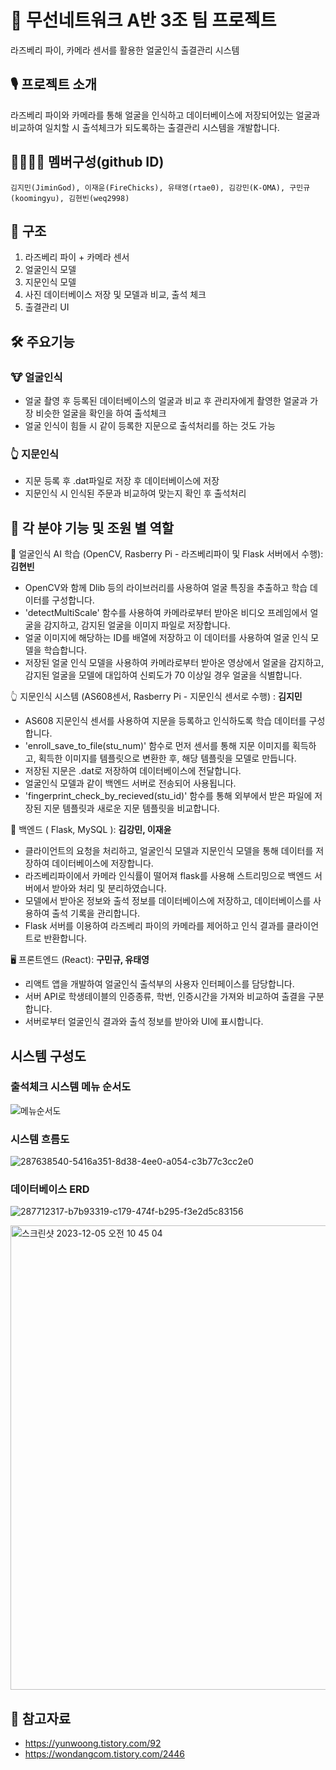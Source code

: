 # 🤖 무선네트워크 A반 3조 팀 프로젝트
라즈베리 파이, 카메라 센서를 활용한 얼굴인식 출결관리 시스템

## 🎙️ 프로젝트 소개
라즈베리 파이와 카메라를 통해 얼굴을 인식하고 데이터베이스에 저장되어있는 얼굴과 비교하여 일치할 시
출석체크가 되도록하는 출결관리 시스템을 개발합니다.

## 👨‍👩‍👦‍👦 멤버구성(github ID)
``` 
김지민(JiminGod), 이재윤(FireChicks), 유태영(rtae0), 김강민(K-OMA), 구민규(koomingyu), 김현빈(weq2998)
```


## 📕 구조
1. 라즈베리 파이 + 카메라 센서
2. 얼굴인식 모델
3. 지문인식 모델
4. 사진 데이터베이스 저장 및 모델과 비교, 출석 체크
5. 출결관리 UI

## 🛠️ 주요기능

### 🐮 얼굴인식
- 얼굴 촬영 후 등록된 데이터베이스의 얼굴과 비교 후 관리자에게 촬영한 얼굴과 가장 비슷한 얼굴을 확인을 하여 출석체크
- 얼굴 인식이 힘들 시 같이 등록한 지문으로 출석처리를 하는 것도 가능

### 👆 지문인식
- 지문 등록 후 .dat파일로 저장 후 데이터베이스에 저장
- 지문인식 시 인식된 주문과 비교하여 맞는지 확인 후 출석처리

## 🔨 각 분야 기능 및 조원 별 역할

🧠 얼굴인식 AI 학습 (OpenCV, Rasberry Pi - 라즈베리파이 및 Flask 서버에서 수행): **김현빈**

- OpenCV와 함께 Dlib 등의 라이브러리를 사용하여 얼굴 특징을 추출하고 학습 데이터를 구성합니다.
- 'detectMultiScale' 함수를 사용하여 카메라로부터 받아온 비디오 프레임에서 얼굴을 감지하고, 감지된 얼굴을 이미지 파일로 저장합니다.
- 얼굴 이미지에 해당하는 ID를 배열에 저장하고 이 데이터를 사용하여 얼굴 인식 모델을 학습합니다.
- 저장된 얼굴 인식 모델을 사용하여 카메라로부터 받아온 영상에서 얼굴을 감지하고, 감지된 얼굴을 모델에 대입하여 신뢰도가 70 이상일 경우 얼굴을 식별합니다.

👆 지문인식 시스템 (AS608센서, Rasberry Pi - 지문인식 센서로 수행) : **김지민**
- AS608 지문인식 센서를 사용하여 지문을 등록하고 인식하도록 학습 데이터를 구성합니다.
- 'enroll_save_to_file(stu_num)' 함수로 먼저 센서를 통해 지문 이미지를 획득하고, 획득한 이미지를 템플릿으로 변환한 후, 해당 템플릿을 모델로 만듭니다.
- 저장된 지문은 .dat로 저장하여 데이터베이스에 전달합니다.
- 얼굴인식 모델과 같이 백엔드 서버로 전송되어 사용됩니다.
- 'fingerprint_check_by_recieved(stu_id)' 함수를 통해 외부에서 받은 파일에 저장된 지문 템플릿과 새로운 지문 템플릿을 비교합니다. 

💾 백엔드 ( Flask, MySQL ): **김강민, 이재윤**

- 클라이언트의 요청을 처리하고, 얼굴인식 모델과 지문인식 모델을 통해 데이터를 저장하여 데이터베이스에 저장합니다.
- 라즈베리파이에서 카메라 인식률이 떨어져 flask를 사용해 스트리밍으로 백엔드 서버에서 받아와 처리 및 분리하였습니다.
- 모델에서 받아온 정보와 출석 정보를 데이터베이스에 저장하고, 데이터베이스를 사용하여 출석 기록을 관리합니다.
- Flask 서버를 이용하여 라즈베리 파이의 카메라를 제어하고 인식 결과를 클라이언트로 반환합니다.
  

🖥 프론트엔드 (React): **구민규, 유태영**

- 리액트 앱을 개발하여 얼굴인식 출석부의 사용자 인터페이스를 담당합니다.
- 서버 API로 학생테이블의 인증종류, 학번, 인증시간을 가져와 비교하여 출결을 구분합니다.
- 서버로부터 얼굴인식 결과와 출석 정보를 받아와 UI에 표시합니다.



## 시스템 구성도

### 출석체크 시스템 메뉴 순서도
![메뉴순서도](https://github.com/JiminGod/WirelessNetwork/assets/129360388/ba9bad38-b3f0-4b2c-8557-312b6a5a4286)

### 시스템 흐름도
![287638540-5416a351-8d38-4ee0-a054-c3b77c3cc2e0](https://github.com/JiminGod/WirelessNetwork/assets/129360388/d318708f-15d1-402a-99c4-a66d37da4c3f)

### 데이터베이스 ERD
![287712317-b7b93319-c179-474f-b295-f3e2d5c83156](https://github.com/JiminGod/WirelessNetwork/assets/129360388/8cd9ad3b-a3bf-499d-9163-6d37ec1f68ff)

<img width="743" alt="스크린샷 2023-12-05 오전 10 45 04" src="https://github.com/JiminGod/WirelessNetwork/assets/69848839/1d86f51a-5b78-4071-98db-06860dc1debb">

## 📜 참고자료
- https://yunwoong.tistory.com/92
- https://wondangcom.tistory.com/2446







